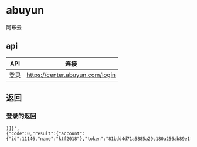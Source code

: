 # abuyun
阿布云

## api
|API|连接|
|---|---|
|登录|https://center.abuyun.com/login|

## 返回
### 登录的返回
```
)]}',
{"code":0,"result":{"account":{"id":11146,"name":"ktf2018"},"token":"81bdd4d71a5885a29c180a256ab89e1f"}}
```